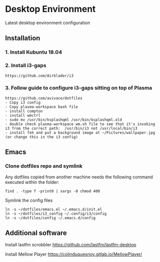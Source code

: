 # Desktop Environment
Latest desktop environment configuration

## Installation

### 1. Install Kubuntu 18.04

### 2. Install i3-gaps
	https://github.com/Airblader/i3

### 3. Follow guide to configure i3-gaps sitting on top of Plasma
	https://github.com/avivace/dotfiles
	- Copy i3 config
	- Copy plasma-workspace bash file
	- install compton
	- install wmctrl
	- sudo mv /usr/bin/ksplashqml /usr/bin/ksplashqml.old
	- double check plasma-workspace wm.sh file to see that it's invoking i3 from the correct path:  /usr/bin/i3 not /usr/local/bin/i3
	- install feh and put a background image at ~/Pictures/wallpaper.jpg (or change this in the i3 config)
	
## Emacs

### Clone dotfiles repo and symlink
Any dotfiles copied from another machine needs the following command executed within the folder:
    
    find . -type f -print0 | xargs -0 chmod 400

Symlink the config files

    ln -s ~/dotfiles/emacs.el ~/.emacs.d/init.el
    ln -s ~/dotfiles/i3_config ~/.config/i3/config
    ln -s ~/dotfiles/config ~/.emacs.d/config


## Additional software
Install lastfm scrobbler
https://github.com/lastfm/lastfm-desktop

Install Mellow Player
https://colinduquesnoy.gitlab.io/MellowPlayer/
